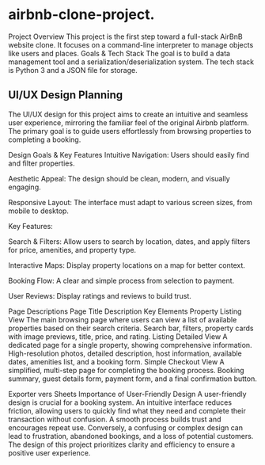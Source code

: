 # airbnb-clone-project.
Project Overview This project is the first step toward a full-stack AirBnB website clone. It focuses on a command-line interpreter to manage objects like users and places.  Goals &amp; Tech Stack The goal is to build a data management tool and a serialization/deserialization system. The tech stack is Python 3 and a JSON file for storage.
## UI/UX Design Planning
The UI/UX design for this project aims to create an intuitive and seamless user experience, mirroring the familiar feel of the original Airbnb platform. The primary goal is to guide users effortlessly from browsing properties to completing a booking.

Design Goals & Key Features
Intuitive Navigation: Users should easily find and filter properties.

Aesthetic Appeal: The design should be clean, modern, and visually engaging.

Responsive Layout: The interface must adapt to various screen sizes, from mobile to desktop.

Key Features:

Search & Filters: Allow users to search by location, dates, and apply filters for price, amenities, and property type.

Interactive Maps: Display property locations on a map for better context.

Booking Flow: A clear and simple process from selection to payment.

User Reviews: Display ratings and reviews to build trust.

Page Descriptions
Page Title	Description	Key Elements
Property Listing View	The main browsing page where users can view a list of available properties based on their search criteria.	Search bar, filters, property cards with image previews, title, price, and rating.
Listing Detailed View	A dedicated page for a single property, showing comprehensive information.	High-resolution photos, detailed description, host information, available dates, amenities list, and a booking form.
Simple Checkout View	A simplified, multi-step page for completing the booking process.	Booking summary, guest details form, payment form, and a final confirmation button.

Exporter vers Sheets
Importance of User-Friendly Design
A user-friendly design is crucial for a booking system.  An intuitive interface reduces friction, allowing users to quickly find what they need and complete their transaction without confusion. A smooth process builds trust and encourages repeat use. Conversely, a confusing or complex design can lead to frustration, abandoned bookings, and a loss of potential customers. The design of this project prioritizes clarity and efficiency to ensure a positive user experience.
